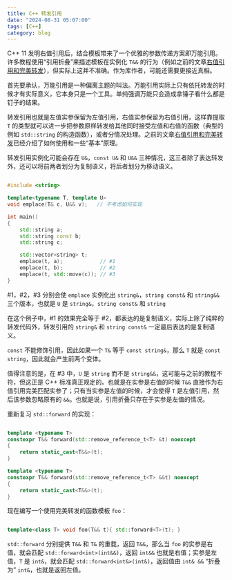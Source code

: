 ```yaml
---
title: C++ 转发引用
date: "2024-08-31 05:07:00"
tags: [C++]
category: blog
---
```

C++ 11 发明右值引用后，结合模板带来了一个优雅的参数传递方案即万能引用。许多教程使用“引用折叠”来描述模板在实例化 `T&&` 的行为（例如之前的文章[右值引用和完美转发](/blog/2021/09/25/Rvalue-References-and-Perfect-Forwarding/)），但实际上这并不准确。作为库作者，可能还需要更接近真相。

<!-- more -->

首先要承认，万能引用是一种偏离主题的叫法。万能引用实际上只有依托转发的时候才有实际意义，它本身只是一个工具。单纯强调万能只会造成拿锤子看什么都是钉子的结果。

转发引用也就是左值实参保留为左值引用，右值实参保留为右值引用，这样靠提取 `T` 的类型就可以进一步把参数原样转发给其他同时接受左值和右值的函数（典型的例如 `std::string` 的构造函数），或者分情况处理。之前的文章[右值引用和完美转发](/blog/2021/09/25/Rvalue-References-and-Perfect-Forwarding/)已经介绍了如何使用和一些“基本”原理。

转发引用实例化可能会存在 `U&`，`const U&` 和 `U&&` 三种情况，这三者除了表达转发外，还可以将前两者划分为复制语义，将后者划分为移动语义。

```cpp

#include <string>

template<typename T, template U>
void emplace(T& c, U&& v);   // 不考虑如何实现

int main()
{
    std::string a;
    std::string const b;
    std::string c;

    std::vector<string> t;
    emplace(t, a);            // #1
    emplace(t, b);            // #2
    emplace(t, std::move(c)); // #3
}

```

#1，#2，#3 分别会使 `emplace` 实例化出 `string&`，`string const&` 和 `string&&` 三个版本，也就是 `U` 是 `string&`，`string const&` 和 `string`

在这个例子中，#1 的效果完全等于 #2，都表达的是复制语义，实际上除了纯粹的转发代码外，转发引用的 `string&` 和 `string const&` 一定最后表达的是复制语义。

`const` 不能修饰引用，因此如果一个 `T&` 等于 `const string&`，那么 `T` 就是 `const string`，因此就会产生前两个变体。

值得注意的是，在 #3 中，`U` 是 `string` 而不是 `string&&`，这可能与之前的教程不符，但这正是 C++ 标准真正规定的。也就是在实参是右值的时候 `T&&` 直接作为右值引用完美匹配实参了；只有当实参是左值的时候，才会使得 `T` 是左值引用，然后该参数忽略原有的 `&&`。也就是说，引用折叠只存在于实参是左值的情况。

重新复习 `std::forward` 的实现：

```cpp

template <typename T>
constexpr T&& forward(std::remove_reference_t<T> &t) noexcept
{
    return static_cast<T&&>(t);
}

template <typename T>
constexpr T&& forward(std::remove_reference_t<T> &&t) noexcept
{
    return static_cast<T&&>(t);
}

```

现在编写一个使用完美转发的函数模板 `foo`：

```cpp

template<class T> void foo(T&& t){ std::forward<T>(t); }

```

`std::forward` 分别提供 `T&&` 和 `T&` 的重载，返回 `T&&`，那么当 `foo` 的实参是右值，就会匹配 `std::forward<int>(int&&)`，返回 `int&&` 也就是右值；实参是左值，`T` 是 `int&`，就会匹配 `std::forward<int&>(int&)`，返回值由 `int& &&` “折叠为” `int&`，也就是返回左值。
